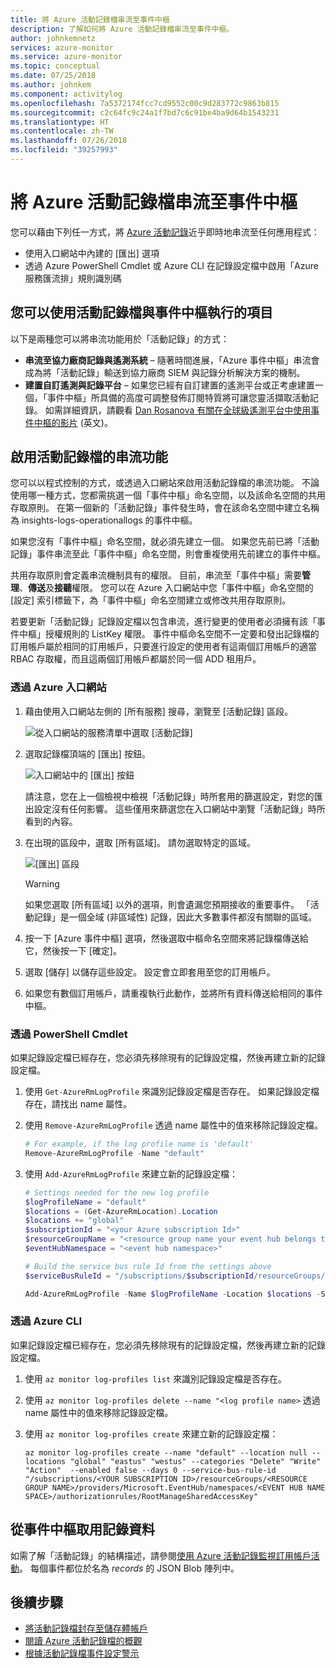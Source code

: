 ```yaml
---
title: 將 Azure 活動記錄檔串流至事件中樞
description: 了解如何將 Azure 活動記錄檔串流至事件中樞。
author: johnkemnetz
services: azure-monitor
ms.service: azure-monitor
ms.topic: conceptual
ms.date: 07/25/2018
ms.author: johnkem
ms.component: activitylog
ms.openlocfilehash: 7a5372174fcc7cd9552c00c9d283772c9863b815
ms.sourcegitcommit: c2c64fc9c24a1f7bd7c6c91be4ba9d64b1543231
ms.translationtype: HT
ms.contentlocale: zh-TW
ms.lasthandoff: 07/26/2018
ms.locfileid: "39257993"
---
```

# <a name="stream-the-azure-activity-log-to-event-hubs"></a>將 Azure 活動記錄檔串流至事件中樞
您可以藉由下列任一方式，將 [Azure 活動記錄](monitoring-overview-activity-logs.md)近乎即時地串流至任何應用程式：

* 使用入口網站中內建的 [匯出] 選項
* 透過 Azure PowerShell Cmdlet 或 Azure CLI 在記錄設定檔中啟用「Azure 服務匯流排」規則識別碼

## <a name="what-you-can-do-with-the-activity-log-and-event-hubs"></a>您可以使用活動記錄檔與事件中樞執行的項目
以下是兩種您可以將串流功能用於「活動記錄」的方式：

* **串流至協力廠商記錄與遙測系統** – 隨著時間進展，「Azure 事件中樞」串流會成為將「活動記錄」輸送到協力廠商 SIEM 與記錄分析解決方案的機制。
* **建置自訂遙測與記錄平台** – 如果您已經有自訂建置的遙測平台或正考慮建置一個，「事件中樞」所具備的高度可調整發佈訂閱特質將可讓您靈活擷取活動記錄。 如需詳細資訊，請觀看 [Dan Rosanova 有關在全球級遙測平台中使用事件中樞的影片](https://azure.microsoft.com/documentation/videos/build-2015-designing-and-sizing-a-global-scale-telemetry-platform-on-azure-event-Hubs/) \(英文\)。

## <a name="enable-streaming-of-the-activity-log"></a>啟用活動記錄檔的串流功能
您可以以程式控制的方式，或透過入口網站來啟用活動記錄檔的串流功能。 不論使用哪一種方式，您都需挑選一個「事件中樞」命名空間，以及該命名空間的共用存取原則。 在第一個新的「活動記錄」事件發生時，會在該命名空間中建立名稱為 insights-logs-operationallogs 的事件中樞。 

如果您沒有「事件中樞」命名空間，就必須先建立一個。 如果您先前已將「活動記錄」事件串流至此「事件中樞」命名空間，則會重複使用先前建立的事件中樞。 

共用存取原則會定義串流機制具有的權限。 目前，串流至「事件中樞」需要**管理**、**傳送**及**接聽**權限。 您可以在 Azure 入口網站中您「事件中樞」命名空間的 [設定] 索引標籤下，為「事件中樞」命名空間建立或修改共用存取原則。 

若要更新「活動記錄」記錄設定檔以包含串流，進行變更的使用者必須擁有該「事件中樞」授權規則的 ListKey 權限。 事件中樞命名空間不一定要和發出記錄檔的訂用帳戶屬於相同的訂用帳戶，只要進行設定的使用者有這兩個訂用帳戶的適當 RBAC 存取權，而且這兩個訂用帳戶都屬於同一個 ADD 租用戶。

### <a name="via-the-azure-portal"></a>透過 Azure 入口網站
1. 藉由使用入口網站左側的 [所有服務] 搜尋，瀏覽至 [活動記錄] 區段。
   
   ![從入口網站的服務清單中選取 [活動記錄]](./media/monitoring-stream-activity-logs-event-hubs/activity.png)
2. 選取記錄檔頂端的 [匯出] 按鈕。
   
   ![入口網站中的 [匯出] 按鈕](./media/monitoring-stream-activity-logs-event-hubs/export.png)

   請注意，您在上一個檢視中檢視「活動記錄」時所套用的篩選設定，對您的匯出設定沒有任何影響。 這些僅用來篩選您在入口網站中瀏覽「活動記錄」時所看到的內容。
3. 在出現的區段中，選取 [所有區域]。 請勿選取特定的區域。
   
   ![[匯出] 區段](./media/monitoring-stream-activity-logs-event-hubs/export-audit.png)

   > [!WARNING]  
   > 如果您選取 [所有區域] 以外的選項，則會遺漏您預期接收的重要事件。 「活動記錄」是一個全域 (非區域性) 記錄，因此大多數事件都沒有關聯的區域。 
   >

4. 按一下 [Azure 事件中樞]  選項，然後選取中樞命名空間來將記錄檔傳送給它，然後按一下 [確定]。
5. 選取 [儲存] 以儲存這些設定。 設定會立即套用至您的訂用帳戶。
6. 如果您有數個訂用帳戶，請重複執行此動作，並將所有資料傳送給相同的事件中樞。

### <a name="via-powershell-cmdlets"></a>透過 PowerShell Cmdlet
如果記錄設定檔已經存在，您必須先移除現有的記錄設定檔，然後再建立新的記錄設定檔。

1. 使用 `Get-AzureRmLogProfile` 來識別記錄設定檔是否存在。  如果記錄設定檔存在，請找出 name 屬性。
2. 使用 `Remove-AzureRmLogProfile` 透過 name 屬性中的值來移除記錄設定檔。

    ```powershell
    # For example, if the log profile name is 'default'
    Remove-AzureRmLogProfile -Name "default"
    ```
3. 使用 `Add-AzureRmLogProfile` 來建立新的記錄設定檔：

   ```powershell
   # Settings needed for the new log profile
   $logProfileName = "default"
   $locations = (Get-AzureRmLocation).Location
   $locations += "global"
   $subscriptionId = "<your Azure subscription Id>"
   $resourceGroupName = "<resource group name your event hub belongs to>"
   $eventHubNamespace = "<event hub namespace>"

   # Build the service bus rule Id from the settings above
   $serviceBusRuleId = "/subscriptions/$subscriptionId/resourceGroups/$resourceGroupName/providers/Microsoft.EventHub/namespaces/$eventHubNamespace/authorizationrules/RootManageSharedAccessKey"

   Add-AzureRmLogProfile -Name $logProfileName -Location $locations -ServiceBusRuleId $serviceBusRuleId
   ```

### <a name="via-azure-cli"></a>透過 Azure CLI
如果記錄設定檔已經存在，您必須先移除現有的記錄設定檔，然後再建立新的記錄設定檔。

1. 使用 `az monitor log-profiles list` 來識別記錄設定檔是否存在。
2. 使用 `az monitor log-profiles delete --name "<log profile name>` 透過 name 屬性中的值來移除記錄設定檔。
3. 使用 `az monitor log-profiles create` 來建立新的記錄設定檔：

   ```azurecli-interactive
   az monitor log-profiles create --name "default" --location null --locations "global" "eastus" "westus" --categories "Delete" "Write" "Action"  --enabled false --days 0 --service-bus-rule-id "/subscriptions/<YOUR SUBSCRIPTION ID>/resourceGroups/<RESOURCE GROUP NAME>/providers/Microsoft.EventHub/namespaces/<EVENT HUB NAME SPACE>/authorizationrules/RootManageSharedAccessKey"
   ```

## <a name="consume-the-log-data-from-event-hubs"></a>從事件中樞取用記錄資料
如需了解「活動記錄」的結構描述，請參閱[使用 Azure 活動記錄監視訂用帳戶活動](monitoring-overview-activity-logs.md)。 每個事件都位於名為 *records* 的 JSON Blob 陣列中。

## <a name="next-steps"></a>後續步驟
* [將活動記錄檔封存至儲存體帳戶](monitoring-archive-activity-log.md)
* [閱讀 Azure 活動記錄檔的概觀](monitoring-overview-activity-logs.md)
* [根據活動記錄檔事件設定警示](insights-auditlog-to-webhook-email.md)

